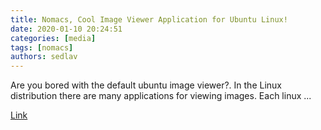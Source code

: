 ```yaml
---
title: Nomacs, Cool Image Viewer Application for Ubuntu Linux!
date: 2020-01-10 20:24:51
categories: [media]
tags: [nomacs]
authors: sedlav
---
```


Are you bored with the default ubuntu image viewer?. In the Linux distribution there are many applications for viewing images. Each linux ...

[Link](https://www.fosslicious.com/2020/01/nomacs-cool-image-viewer-application.html?m=1)
